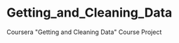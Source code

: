 Getting_and_Cleaning_Data
=========================

Coursera "Getting and Cleaning Data" Course Project
